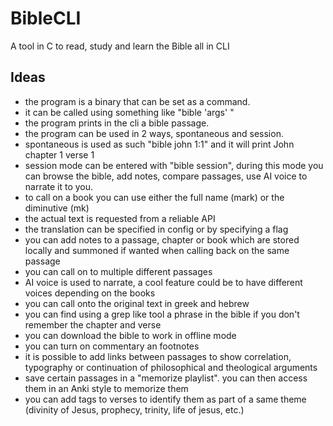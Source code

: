 # BibleCLI
A tool in C to read, study and learn the Bible all in CLI

## Ideas
- the program is a binary that can be set as a command.
- it can be called using something like "bible 'args' "
- the program prints in the cli a bible passage.
- the program can be used in 2 ways, spontaneous and session.
- spontaneous is used as such "bible john 1:1" and it will print John chapter 1 verse 1
- session mode can be entered with "bible session", during this mode you can browse the bible, add notes, compare passages, use AI voice to narrate it to you.
- to call on a book you can use either the full name (mark) or the diminutive (mk)
- the actual text is requested from a reliable API
- the translation can be specified in config or by specifying a flag
- you can add notes to a passage, chapter or book which are stored locally and summoned if wanted when calling back on the same passage
- you can call on to multiple different passages
- AI voice is used to narrate, a cool feature could be to have different voices depending on the books
- you can call onto the original text in greek and hebrew
- you can find using a grep like tool a phrase in the bible if you don't remember the chapter and verse
- you can download the bible to work in offline mode
- you can turn on commentary an footnotes
- it is possible to add links between passages to show correlation, typography or continuation of philosophical and theological arguments
- save certain passages in a "memorize playlist". you can then access them in an Anki style to memorize them
- you can add tags to verses to identify them as part of a same theme (divinity of Jesus, prophecy, trinity, life of jesus, etc.)
